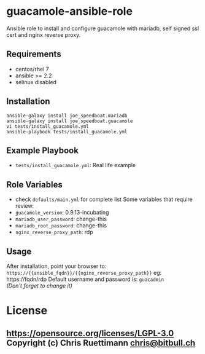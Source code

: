 guacamole-ansible-role
======================

Ansible role to install and configure guacamole with mariadb, self signed ssl cert and nginx reverse proxy.

Requirements
------------
* centos/rhel 7
* ansible >= 2.2
* selinux disabled

Installation
------------
```shell
ansible-galaxy install joe_speedboat.mariadb
ansible-galaxy install joe_speedboat.guacamole
vi tests/install_guacamole.yml
ansible-playbook tests/install_guacamole.yml
```

Example Playbook
----------------
* `tests/install_guacamole.yml`: Real life example

Role Variables
--------------
* check `defaults/main.yml` for complete list
Some variables that require review:
* `guacamole_version`: 0.9.13-incubating
* `mariadb_user_password`: change-this
* `mariadb_root_password`: change-this
* `nginx_reverse_proxy_path`: rdp



Usage
-----
After installation, point your browser to: `https://{{ansible_fqdn}}/{{nginx_reverse_proxy_path}}` eg: https://fqdn/rdp 
Default username and password is: `guacadmin`  
*(Don't forget to change it)*

# License
https://opensource.org/licenses/LGPL-3.0   
Copyright (c) Chris Ruettimann <chris@bitbull.ch>   
---
